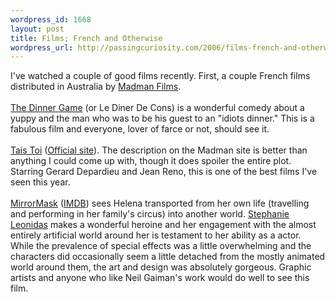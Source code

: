 ```yaml
--- 
wordpress_id: 1668
layout: post
title: Films; French and Otherwise
wordpress_url: http://passingcuriosity.com/2006/films-french-and-otherwise/
---
```

I've watched a couple of good films recently. First, a couple French films distributed in Australia by <a href="http://www.madman.com.au/">Madman Films</a>.<br /><br /><a class="title" href="http://www.madman.com.au/actions/catalogue.do?releaseId=1731&method=view">The Dinner Game</a> (or <span class="title">Le Diner De Cons</span>) is a wonderful comedy about a yuppy and the man who was to be his guest to an "idiots dinner." This is a fabulous film and everyone, lover of farce or not, should see it.<br /><br /><a class="title" href="http://www.madman.com.au/actions/catalogue.do?releaseId=5667&method=view">Tais Toi</a> (<a href="http://www.taistoi-lefilm.com/flash/index.html">Official site</a>). The description on the Madman site is better than anything I could come up with, though it does spoiler the entire plot. Starring Gerard Depardieu and Jean Reno, this is one of the best films I've seen this year.<br /><br /><a class="title" href="http://www.sonypictures.com/homevideo/mirrormask/">MirrorMask</a> (<a href="http://www.imdb.com/title/tt0366780/">IMDB</a>) sees Helena transported from her own life (travelling and performing in her family's circus) into another world. <a href="http://www.imdb.com/name/nm0503060/">Stephanie Leonidas</a> makes a wonderful heroine and her engagement with the almost entirely artificial world around her is testament to her ability as a actor. While the prevalence of special effects was a little overwhelming and the characters did occasionally seem a little detached from the mostly animated world around them, the art and design was absolutely gorgeous. Graphic artists and anyone who like Neil Gaiman's work would do well to see this film.
